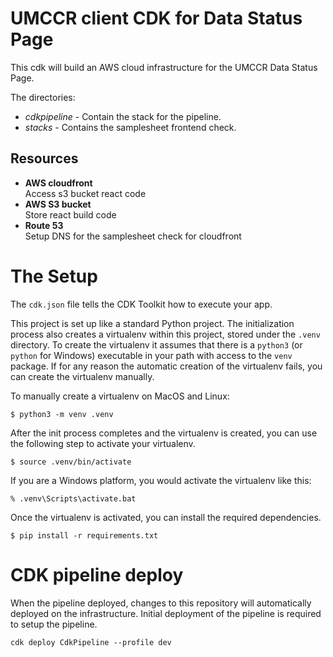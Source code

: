 # UMCCR client CDK for Data Status Page

This cdk will build an AWS cloud infrastructure for the UMCCR Data Status Page.


The directories:
- *cdkpipeline* - Contain the stack for the pipeline.
- *stacks* - Contains the samplesheet frontend check.

## Resources

- **AWS cloudfront**  
    Access s3 bucket react code
- **AWS S3 bucket**  
    Store react build code
- **Route 53**  
    Setup DNS for the samplesheet check for cloudfront

# The Setup

The `cdk.json` file tells the CDK Toolkit how to execute your app.

This project is set up like a standard Python project.  The initialization
process also creates a virtualenv within this project, stored under the `.venv`
directory.  To create the virtualenv it assumes that there is a `python3`
(or `python` for Windows) executable in your path with access to the `venv`
package. If for any reason the automatic creation of the virtualenv fails,
you can create the virtualenv manually.

To manually create a virtualenv on MacOS and Linux:

```
$ python3 -m venv .venv
```

After the init process completes and the virtualenv is created, you can use the following
step to activate your virtualenv.

```
$ source .venv/bin/activate
```

If you are a Windows platform, you would activate the virtualenv like this:

```
% .venv\Scripts\activate.bat
```

Once the virtualenv is activated, you can install the required dependencies.

```
$ pip install -r requirements.txt
```


# CDK pipeline deploy

When the pipeline deployed, changes to this repository will automatically deployed on the infrastructure.
Initial deployment of the pipeline is required to setup the pipeline.

`cdk deploy CdkPipeline --profile dev`
